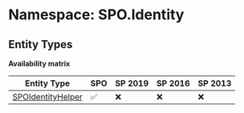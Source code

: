 # Namespace: SPO.Identity

## Entity Types

**Availability matrix**

Entity Type | SPO | SP 2019 | SP 2016 | SP 2013
----------|-----|---------|---------|--------
[SPOIdentityHelper](./EntityTypes/SPOIdentityHelper.md) | ✅ | ❌ | ❌ | ❌
